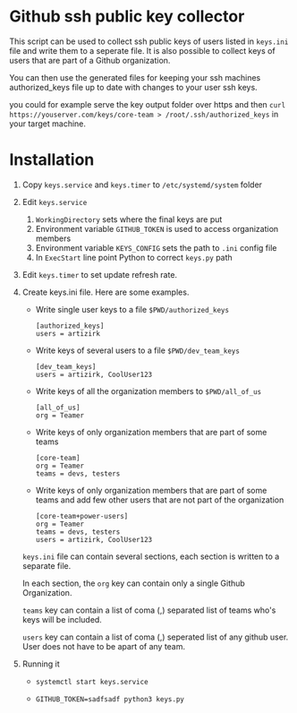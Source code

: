 # Github ssh public key collector

This script can be used to collect ssh public keys of users listed in
`keys.ini` file and write them to a seperate file.
It is also possible to collect keys of users that
are part of a Github organization.

You can then use the generated files for keeping your ssh machines
authorized_keys file up to date with changes to your user ssh keys.

you could for example serve the key output folder over https and then
`curl https://youserver.com/keys/core-team > /root/.ssh/authorized_keys`
in your target machine.

# Installation
1. Copy `keys.service` and `keys.timer` to `/etc/systemd/system` folder
2. Edit `keys.service`
   1. `WorkingDirectory` sets where the final keys are put
   2. Environment variable `GITHUB_TOKEN` is used to access
        organization members
   3. Environment variable `KEYS_CONFIG` sets the path to
        `.ini` config file
   4. In `ExecStart` line point Python to correct `keys.py` path
3. Edit `keys.timer` to set update refresh rate.
4. Create keys.ini file. Here are some examples.

    * Write single user keys to a file `$PWD/authorized_keys`
        ```
        [authorized_keys]
        users = artizirk
        ```
    * Write keys of several users to a file `$PWD/dev_team_keys`
        ```
        [dev_team_keys]
        users = artizirk, CoolUser123
        ```
    * Write keys of all the organization members to `$PWD/all_of_us`
        ```
        [all_of_us]
        org = Teamer
        ```
    * Write keys of only organization members that are part of some teams
        ```
        [core-team]
        org = Teamer
        teams = devs, testers
        ```
    * Write keys of only organization members that are part of some teams
        and add few other users that are not part of the organization
        ```
        [core-team+power-users]
        org = Teamer
        teams = devs, testers
        users = artizirk, CoolUser123
        ```

    `keys.ini` file can contain several sections, each section is
    written to a separate file.

    In each section, the `org` key can contain only a single Github
    Organization.

    `teams` key can contain a list of coma (,) separated
    list of teams who's keys will be included.

    `users` key can contain a list of coma (,) seperated list of any
    github user. User does not have to be apart of any team.

5. Running it

    * `systemctl start keys.service`

    * `GITHUB_TOKEN=sadfsadf python3 keys.py`
